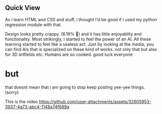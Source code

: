 Quick View
---
As i learn HTML and CSS and stuff,
i thought i'd be good if i used my python regression module with that.

Design looks pretty crappy. (6.19% 🥀) and it has little enjoyablity and functionality.
Most strikingly, I started to feel the power of an AI.
All these learning started to feel like a useless act. Just by looking at the media, you can find
AIs that is specialized on these kind of works. not only that but also for 3D artfields etc.
Humans are so cooked. good luck everyone

# but
that doesnt mean that i am going to stop keep posting yee-yee things. (sorry)


This is the video
https://github.com/user-attachments/assets/32605953-3937-4a73-abc4-1148a74f689a
